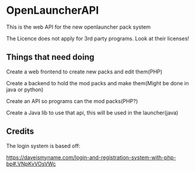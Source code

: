 # OpenLauncherAPI
This is the web API for the new openlauncher pack system

The Licence does not apply for 3rd party programs. Look at their licenses!

## Things that need doing

Create a web frontend to create new packs and edit them(PHP)

Create a backend to hold the mod packs and make them(Might be done in java or python)

Create an API so programs can the mod packs(PHP?)

Create a Java lib to use that api, this will be used in the launcher(java)


## Credits

The login system is based off:

https://daveismyname.com/login-and-registration-system-with-php-bp#.VNpKvVOsVWc


